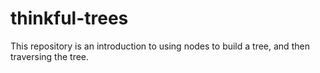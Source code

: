 # thinkful-trees
This repository is an introduction to using nodes to build a tree, and then traversing the tree.
